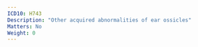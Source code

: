 ```yaml
---
ICD10: H743
Description: "Other acquired abnormalities of ear ossicles"
Matters: No
Weight: 0
---
```


